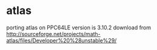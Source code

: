 # atlas
porting atlas on PPC64LE
version is 3.10.2 download from http://sourceforge.net/projects/math-atlas/files/Developer%20%28unstable%29/
